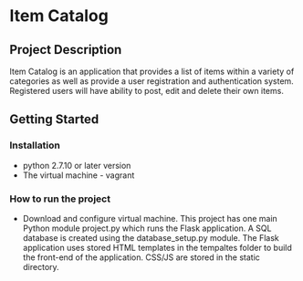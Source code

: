 # Item Catalog

## Project Description 

Item Catalog is an application that provides a list of items within a variety of categories as well as provide a user registration and authentication system. Registered users will have ability to post, edit and delete their own items.

## Getting Started

### Installation 

- python 2.7.10 or later version
- The virtual machine - vagrant

### How to run the project
- Download and configure virtual machine.
This project has one main Python module project.py which runs the Flask application. A SQL database is created using the database_setup.py module. The Flask application uses stored HTML templates in the tempaltes folder to build the front-end of the application. CSS/JS are stored in the static directory.

